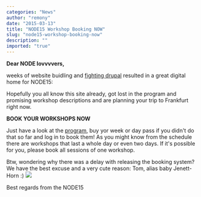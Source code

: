 ```yaml
---
categories: "News"
author: "remony"
date: "2015-03-13"
title: "NODE15 Workshop Booking NOW"
slug: "node15-workshop-booking-now"
description: ""
imported: "true"
---
```



**Dear NODE lovvvvers,**

weeks of website buidling and [fighting drupal](http://cdn.sixrevisions.com/0372-02_cms_learning_curve.jpg) resulted in a great digital home for NODE15:

[](http://node15.vvvv.org)

Hopefully you all know this site already, got lost in the program and promising workshop descriptions and are planning your trip to Frankfurt right now.

**BOOK YOUR WORKSHOPS NOW**

Just have a look at the [program](http://node15.vvvv.org/program/community-forum), buy yor week or day pass if you didn't do that so far and log in to book them! As you might know from the schedule there are workshops that last a whole day or even two days. If it's possible for you, please book all sessions of one workshop.

Btw, wondering why there was a delay with releasing the booking system?
We have the best excuse and a very cute reason: Tom, alias baby Jenett-Horn :)
![](tom.jpg) 

Best regards from the NODE15


